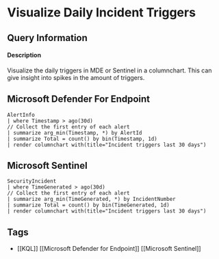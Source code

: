 # Visualize Daily Incident Triggers
## Query Information
#### Description
Visualize the daily triggers in MDE or Sentinel in a columnchart. This can give insight into spikes in the amount of triggers.
## Microsoft Defender For Endpoint
```kusto
AlertInfo
| where Timestamp > ago(30d)
// Collect the first entry of each alert
| summarize arg_min(Timestamp, *) by AlertId
| summarize Total = count() by bin(Timestamp, 1d)
| render columnchart with(title="Incident triggers last 30 days")
```
## Microsoft Sentinel
```kusto
SecurityIncident
| where TimeGenerated > ago(30d)
// Collect the first entry of each alert
| summarize arg_min(TimeGenerated, *) by IncidentNumber
| summarize Total = count() by bin(TimeGenerated, 1d)
| render columnchart with(title="Incident triggers last 30 days")
```
## Tags
- [[KQL]] [[Microsoft Defender for Endpoint]] [[Microsoft Sentinel]]